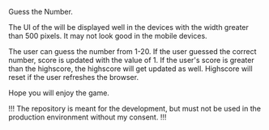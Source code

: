 Guess the Number.

The UI of the will be displayed well in the devices with the width greater than 500 pixels. It may not look good in the mobile devices.

The user can guess the number from 1-20. If the user guessed the correct number, score is updated with the value of 1. If the user's score is greater than the highscore, the highscore will get updated as well. 
Highscore will reset if the user refreshes the browser.

Hope you will enjoy the game.

!!! The repository is meant for the development, but must not be used in the production environment without my consent. !!!
